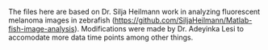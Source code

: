 The files here are based on Dr. Silja Heilmann work in analyzing fluorescent melanoma images in zebrafish (https://github.com/SiljaHeilmann/Matlab-fish-image-analysis). Modifications were made by Dr. Adeyinka Lesi to accomodate more data time points among other things. 
